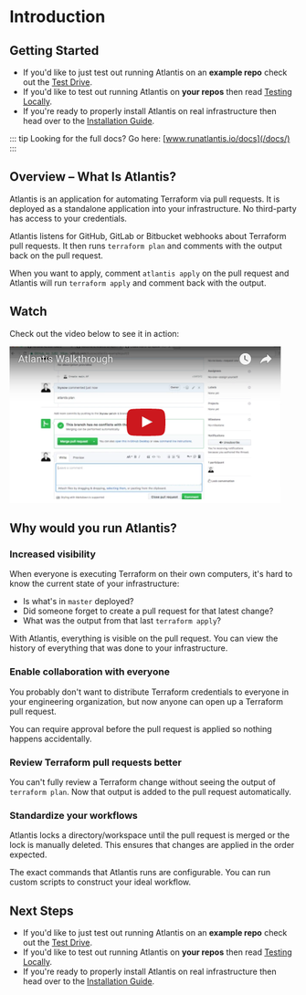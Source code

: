 # Introduction

## Getting Started
* If you'd like to just test out running Atlantis on an **example repo** check out the [Test Drive](test-drive.html).
* If you'd like to test out running Atlantis on **your repos** then read [Testing Locally](testing-locally.html).
* If you're ready to properly install Atlantis on real infrastructure then head over to the [Installation Guide](/docs/installation-guide.html).

::: tip Looking for the full docs?
Go here: [www.runatlantis.io/docs](/docs/)
:::

## Overview – What Is Atlantis?
Atlantis is an application for automating Terraform via pull requests. It is deployed
as a standalone application into your infrastructure. No third-party has access to
your credentials.

Atlantis listens for GitHub, GitLab or Bitbucket webhooks about Terraform pull requests. It
then runs `terraform plan` and comments with the output back on the pull request.

When you want to apply, comment `atlantis apply` on the pull request and Atlantis
will run `terraform apply` and comment back with the output.

## Watch
Check out the video below to see it in action:

[![Atlantis Walkthrough](./images/atlantis-walkthrough-icon.png)](https://www.youtube.com/watch?v=TmIPWda0IKg)

## Why would you run Atlantis?
### Increased visibility
When everyone is executing Terraform on their own computers, it's hard to know the
current state of your infrastructure:
* Is what's in `master` deployed?
* Did someone forget to create a pull request for that latest change?
* What was the output from that last `terraform apply`?

With Atlantis, everything is visible on the pull request. You can view the history
of everything that was done to your infrastructure.

### Enable collaboration with everyone
You probably don't want to distribute Terraform credentials to everyone in your
engineering organization, but now anyone can open up a Terraform pull request.

You can require approval before the pull request is applied so nothing happens
accidentally.

### Review Terraform pull requests better
You can't fully review a Terraform change without seeing the output of `terraform plan`.
Now that output is added to the pull request automatically.

### Standardize your workflows
Atlantis locks a directory/workspace until the pull request is merged or the lock
is manually deleted. This ensures that changes are applied in the order expected.

The exact commands that Atlantis runs are configurable. You can run custom scripts
to construct your ideal workflow.

## Next Steps
* If you'd like to just test out running Atlantis on an **example repo** check out the [Test Drive](test-drive.html).
* If you'd like to test out running Atlantis on **your repos** then read [Testing Locally](testing-locally.html).
* If you're ready to properly install Atlantis on real infrastructure then head over to the [Installation Guide](/docs/installation-guide.html).
